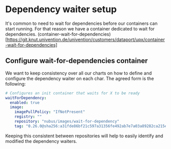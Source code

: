 # Dependency waiter setup

It's common to need to wait for dependencies before our containers can start running.
For that reason we have a container dedicated to wait for dependencies.
(container-wait-for-dependencies)[https://git.knut.univention.de/univention/customers/dataport/upx/container-wait-for-dependencies]

## Configure wait-for-dependencies container

We want to keep consistency over all our charts on how to define and configure the dependency waiter
on each char. The agreed form is the following:

```yaml
# Configures an init container that waits for X to be ready
waitForDependency:
  enabled: true
  image:
    imagePullPolicy: "IfNotPresent"
    registry: ""
    repository: "nubus/images/wait-for-dependency"
    tag: "0.26.0@sha256:a31fde86bf21c597a31356fe492ab7e7a03a89282ca215eb7100763d6eb96b6b"
```

Keeping this consistent between repositories will help to easily identify and modified the dependency waiters.
